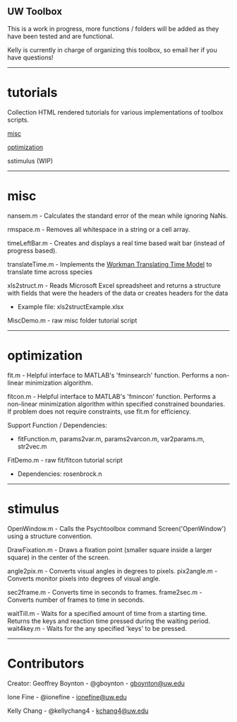 ## UW Toolbox 

This is a work in progress, more functions / folders will be added as they have been tested and are functional.

Kelly is currently in charge of organizing this toolbox, so email her if you have questions!

---

# tutorials

Collection HTML rendered tutorials for various implementations of toolbox scripts.

[misc](http://htmlpreview.github.io/?https://github.com/VisCog/UWToolbox/blob/master/tutorials/misc/MiscDemo.html)

[optimization](http://htmlpreview.github.io/?https://github.com/VisCog/UWToolbox/blob/master/tutorials/optimization/FitDemo.html)

sstimulus (WIP)

---

# misc

nansem.m -  Calculates the standard error of the mean while ignoring NaNs.

rmspace.m - Removes all whitespace in a string or a cell array.

timeLeftBar.m -  Creates and displays a real time based wait bar (instead of progress based).

translateTime.m -  Implements the [Workman Translating Time Model](http://www.translatingtime.net/) to translate time across species

xls2struct.m -  Reads Microsoft Excel spreadsheet and returns a structure with fields that were the headers of the data or creates headers for the data
- Example file: xls2structExample.xlsx

MiscDemo.m - raw misc folder tutorial script

---

# optimization

fit.m - Helpful interface to MATLAB's 'fminsearch' function. Performs a non-linear minimization algorithm.

fitcon.m - Helpful interface to MATLAB's 'fmincon' function. Performs a non-linear minimization algorithm within specified constrained boundaries. If problem does not require constraints, use fit.m for efficiency.

Support Function / Dependencies:
- fitFunction.m, params2var.m, params2varcon.m, var2params.m, str2vec.m

FitDemo.m - raw fit/fitcon tutorial script
- Dependencies: rosenbrock.n

---

# stimulus

OpenWindow.m - Calls the Psychtoolbox command Screen('OpenWindow') using a structure convention.

DrawFixation.m - Draws a fixation point (smaller square inside a larger square) in the center of the screen.

angle2pix.m - Converts visual angles in degrees to pixels.
pix2angle.m - Converts monitor pixels into degrees of visual angle.

sec2frame.m - Converts time in seconds to frames.
frame2sec.m - Converts number of frames to time in seconds.

waitTill.m - Waits for a specified amount of time from a starting time. Returns the keys and reaction time pressed during the waiting period.
wait4key.m - Waits for the any specified 'keys' to be pressed.

---

# Contributors

Creator: Geoffrey Boynton - @gboynton - gboynton@uw.edu

Ione Fine - @ionefine - ionefine@uw.edu

Kelly Chang - @kellychang4 - kchang4@uw.edu